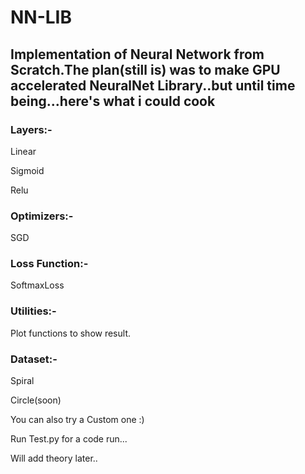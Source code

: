 # NN-LIB

## Implementation of Neural Network from Scratch.The plan(still is) was to make GPU accelerated NeuralNet Library..but until time being...here's what i could cook

### Layers:-
Linear

Sigmoid

Relu

### Optimizers:-
SGD

### Loss Function:-
SoftmaxLoss


### Utilities:-
Plot functions to show result.

### Dataset:-
Spiral

Circle(soon)

You can also try a Custom one :)


Run Test.py for a code run...

Will add theory later..
